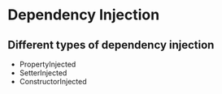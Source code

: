 # Dependency Injection

## Different types of dependency injection
- PropertyInjected
- SetterInjected
- ConstructorInjected